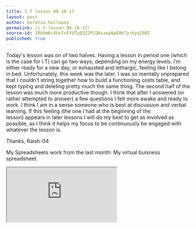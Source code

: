 ```yaml
---
title: I.T lesson 09-10-17
layout: post
author: horatio.holloway
permalink: /i.t-lesson-09-10-17/
source-id: 1RbOmKcXUxIvEYUTyB3Z2PCQAsaxp8pE067yr6yyIbBI
published: true
---
```

Today's lesson was on of two halves. Having a lesson in period one (which is the case for I.T) can go two ways, depending on my energy levels. I’m either ready for a new day, or exhausted and lethargic, feeling like I belong in bed. Unfortunately, this week was the later. I was so mentally unprepared that I couldn’t string together how to build a functioning costs table, and kept typing and deleting pretty much the same thing. The second half of the lesson was much more productive though. I think that after I answered (or rather attempted to answer) a few questions I felt more awake and ready to work. I think I am in a sense someone who is best at discussion and verbal learning. If this feeling (the one I had at the beginning of the lesson) appears in later lessons I will do my best to get as involved as possible, as I think it helps my focus to be continuously be engaged with whatever the lesson is.

Thanks, Raish-04


My Spreadsheets work from the last month: My virtual buisness spreadsheet.

<iframe src="https://docs.google.com/document/d/e/2PACX-1vTPRAb1mTnXCz3BLYwlOcnBOye2hByKeuQqiTECd4w40lpkU96RWwJ33sUHP8BWXaNMuSi4dxaeb3yE/pub?embedded=true"></iframe>
